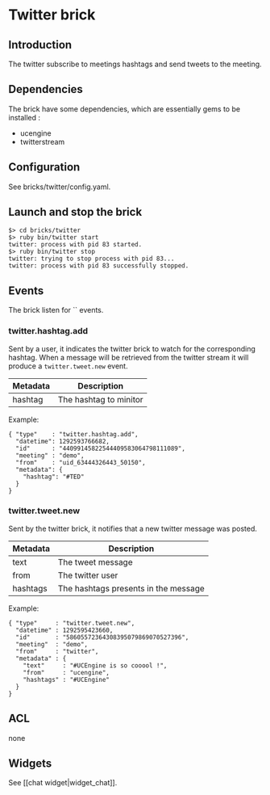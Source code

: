 # Twitter brick

## Introduction

The twitter subscribe to meetings hashtags and send tweets to the meeting.

## Dependencies

The brick have some dependencies, which are essentially gems to be installed :

* ucengine
* twitterstream

## Configuration

See bricks/twitter/config.yaml.

## Launch and stop the brick

    $> cd bricks/twitter
    $> ruby bin/twitter start
    twitter: process with pid 83 started.
    $> ruby bin/twitter stop
    twitter: trying to stop process with pid 83...
    twitter: process with pid 83 successfully stopped.

## Events

The brick listen for `` events. 

### twitter.hashtag.add

Sent by a user, it indicates the twitter brick to watch for the corresponding
hashtag. When a message will be retrieved from the twitter stream it will
produce a `twitter.tweet.new` event.

Metadata       | Description
---------------|-------------------------------------------------------------------------------------------------------
hashtag        | The hashtag to minitor

Example:

    { "type"    : "twitter.hashtag.add",
      "datetime": 1292593766682,
      "id"      : "44099145822544409583064798111089",
      "meeting" : "demo",
      "from"    : "uid_63444326443_50150",
      "metadata": {
        "hashtag": "#TED"
      }
    }

### twitter.tweet.new

Sent by the twitter brick, it notifies that a new twitter message was posted.

Metadata       | Description
---------------|-------------------------------------------------------------------------------------------------------
text           | The tweet message
from           | The twitter user
hashtags       | The hashtags presents in the message

Example:

    { "type"     : "twitter.tweet.new",
      "datetime" : 1292595423660,
      "id"       : "58605572364308395079869070527396",
      "meeting"  : "demo",
      "from"     : "twitter",
      "metadata" : {
        "text"     : "#UCEngine is so cooool !",
        "from"     : "ucengine",
        "hashtags" : "#UCEngine"
      }
    }

## ACL

none

## Widgets

See [[chat widget|widget_chat]].
